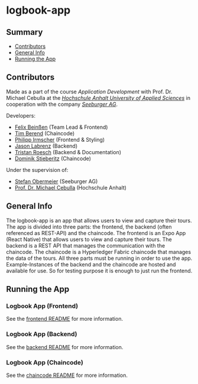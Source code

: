 # logbook-app

## Summary
- [Contributors](#contributors)
- [General Info](#general-info)
- [Running the App](#running-the-app)

## Contributors
Made as a part of the course _Application Development_ with Prof. Dr. Michael Cebulla at the _[Hochschule Anhalt University of Applied Sciences](https://www.hs-anhalt.de/startseite.html)_ in cooperation with the company [_Seeburger AG_](https://www.seeburger.com/).

Developers:
- [Felix Beinßen](https://github.com/Chafficui) (Team Lead & Frontend)
- [Tim Berend](https://github.com/timbx1) (Chaincode)
- [Philipp Irmscher](https://github.com/philirmscher) (Frontend & Styling)
- [Jason Labrenz](https://github.com/jazonthemazon) (Backend)
- [Tristan Roesch](https://github.com/TristanRoesch) (Backend & Documentation)
- [Dominik Stieberitz](https://github.com/dvGrab) (Chaincode)

Under the supervision of:
- [Stefan Obermeier](https://github.com/obermeier) (Seeburger AG)
- [Prof. Dr. Michael Cebulla](https://www.hs-anhalt.de/hochschule-anhalt/service/personenverzeichnis/prof-dr-michael-cebulla.html) (Hochschule Anhalt)

## General Info
The logbook-app is an app that allows users to view and capture their tours. The app is divided into three parts: the frontend, the backend (often referenced as REST-API) and the chaincode. The frontend is an Expo App (React Native) that allows users to view and capture their tours. The backend is a REST API that manages the communication with the chaincode.
The chaincode is a Hyperledger Fabric chaincode that manages the data of the tours. All three parts must be running in order to use the app. Example-Instances of the backend and the chaincode are hosted and available for use. So for testing purpose it is enough to just run the frontend.

## Running the App

### Logbook App (Frontend)
See the [frontend README](frontend/README.md) for more information.

### Logbook App (Backend)
See the [backend README](rest-api/README.md) for more information.

### Logbook App (Chaincode)
See the [chaincode README](chaincode/README.md) for more information.